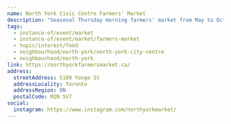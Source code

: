 ```yaml
---
name: North York Civic Centre Farmers' Market
description: "Seasonal Thursday morning farmers' market from May to October at North York Civic Centre."
tags:
  - instance-of/event/market
  - instance-of/event/market/farmers-market
  - topic/interest/food
  - neighbourhood/north-york/north-york-city-centre
  - neighbourhood/north-york
link: https://northyorkfarmersmarket.ca/
address:
  streetAddress: 5100 Yonge St
  addressLocality: Toronto
  addressRegion: ON
  postalCode: M2N 5V7
social:
  instagram: https://www.instagram.com/northyorkmarket/
---
```

